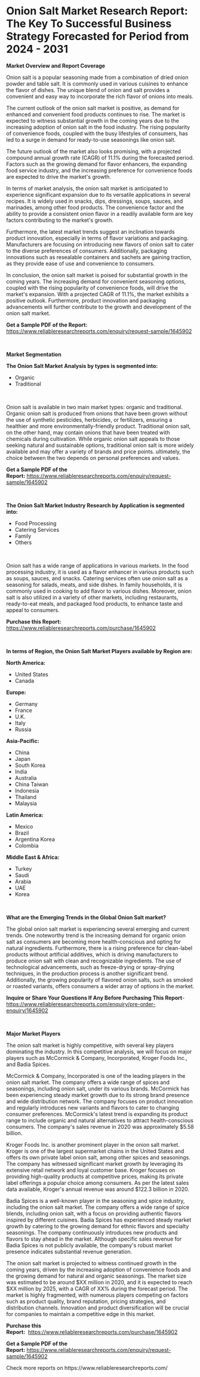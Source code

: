 <p><h1>Onion Salt Market Research Report: The Key To Successful Business Strategy Forecasted for Period from 2024 - 2031</h1></p><p><strong>Market Overview and Report Coverage</strong></p>
<p><p>Onion salt is a popular seasoning made from a combination of dried onion powder and table salt. It is commonly used in various cuisines to enhance the flavor of dishes. The unique blend of onion and salt provides a convenient and easy way to incorporate the rich flavor of onions into meals. </p><p>The current outlook of the onion salt market is positive, as demand for enhanced and convenient food products continues to rise. The market is expected to witness substantial growth in the coming years due to the increasing adoption of onion salt in the food industry. The rising popularity of convenience foods, coupled with the busy lifestyles of consumers, has led to a surge in demand for ready-to-use seasonings like onion salt.</p><p>The future outlook of the market also looks promising, with a projected compound annual growth rate (CAGR) of 11.1% during the forecasted period. Factors such as the growing demand for flavor enhancers, the expanding food service industry, and the increasing preference for convenience foods are expected to drive the market's growth.</p><p>In terms of market analysis, the onion salt market is anticipated to experience significant expansion due to its versatile applications in several recipes. It is widely used in snacks, dips, dressings, soups, sauces, and marinades, among other food products. The convenience factor and the ability to provide a consistent onion flavor in a readily available form are key factors contributing to the market's growth.</p><p>Furthermore, the latest market trends suggest an inclination towards product innovation, especially in terms of flavor variations and packaging. Manufacturers are focusing on introducing new flavors of onion salt to cater to the diverse preferences of consumers. Additionally, packaging innovations such as resealable containers and sachets are gaining traction, as they provide ease of use and convenience to consumers.</p><p>In conclusion, the onion salt market is poised for substantial growth in the coming years. The increasing demand for convenient seasoning options, coupled with the rising popularity of convenience foods, will drive the market's expansion. With a projected CAGR of 11.1%, the market exhibits a positive outlook. Furthermore, product innovation and packaging advancements will further contribute to the growth and development of the onion salt market.</p></p>
<p><strong>Get a Sample PDF of the Report:</strong> <a href="https://www.reliableresearchreports.com/enquiry/request-sample/1645902">https://www.reliableresearchreports.com/enquiry/request-sample/1645902</a></p>
<p>&nbsp;</p>
<p><strong>Market Segmentation</strong></p>
<p><strong>The Onion Salt Market Analysis by types is segmented into:</strong></p>
<p><ul><li>Organic</li><li>Traditional</li></ul></p>
<p>&nbsp;</p>
<p><p>Onion salt is available in two main market types: organic and traditional. Organic onion salt is produced from onions that have been grown without the use of synthetic pesticides, herbicides, or fertilizers, ensuring a healthier and more environmentally-friendly product. Traditional onion salt, on the other hand, may contain onions that have been treated with chemicals during cultivation. While organic onion salt appeals to those seeking natural and sustainable options, traditional onion salt is more widely available and may offer a variety of brands and price points. ultimately, the choice between the two depends on personal preferences and values.</p></p>
<p><strong>Get a Sample PDF of the Report:</strong>&nbsp;<a href="https://www.reliableresearchreports.com/enquiry/request-sample/1645902">https://www.reliableresearchreports.com/enquiry/request-sample/1645902</a></p>
<p>&nbsp;</p>
<p><strong>The Onion Salt Market Industry Research by Application is segmented into:</strong></p>
<p><ul><li>Food Processing</li><li>Catering Services</li><li>Family</li><li>Others</li></ul></p>
<p>&nbsp;</p>
<p><p>Onion salt has a wide range of applications in various markets. In the food processing industry, it is used as a flavor enhancer in various products such as soups, sauces, and snacks. Catering services often use onion salt as a seasoning for salads, meats, and side dishes. In family households, it is commonly used in cooking to add flavor to various dishes. Moreover, onion salt is also utilized in a variety of other markets, including restaurants, ready-to-eat meals, and packaged food products, to enhance taste and appeal to consumers.</p></p>
<p><strong>Purchase this Report:</strong>&nbsp; <a href="https://www.reliableresearchreports.com/purchase/1645902">https://www.reliableresearchreports.com/purchase/1645902</a></p>
<p>&nbsp;</p>
<p><strong>In terms of Region, the Onion Salt Market Players available by Region are:</strong></p>
<p>
    <p> <strong> North America: </strong>
        <ul>
            <li>United States</li>
            <li>Canada</li>
        </ul>
        </p> 
    <p> <strong> Europe: </strong>
        <ul>
            <li>Germany</li>
            <li>France</li>
            <li>U.K.</li>
            <li>Italy</li>
            <li>Russia</li>
        </ul>
        </p> 
    <p> <strong> Asia-Pacific: </strong>
        <ul>
            <li>China</li>
            <li>Japan</li>
            <li>South Korea</li>
            <li>India</li>
            <li>Australia</li>
            <li>China Taiwan</li>
            <li>Indonesia</li>
            <li>Thailand</li>
            <li>Malaysia</li>
        </ul>
        </p> 
    <p> <strong> Latin America: </strong>
        <ul>
            <li>Mexico</li>
            <li>Brazil</li>
            <li>Argentina Korea</li>
            <li>Colombia</li>
        </ul>
        </p> 
    <p> <strong> Middle East & Africa: </strong>
        <ul>
            <li>Turkey</li>
            <li>Saudi</li>
            <li>Arabia</li>
            <li>UAE</li>
            <li>Korea</li>
        </ul>
    </p>
    </p>
<p>&nbsp;</p>
<p><strong>What are the Emerging Trends in the Global Onion Salt market?</strong></p>
<p><p>The global onion salt market is experiencing several emerging and current trends. One noteworthy trend is the increasing demand for organic onion salt as consumers are becoming more health-conscious and opting for natural ingredients. Furthermore, there is a rising preference for clean-label products without artificial additives, which is driving manufacturers to produce onion salt with clean and recognizable ingredients. The use of technological advancements, such as freeze-drying or spray-drying techniques, in the production process is another significant trend. Additionally, the growing popularity of flavored onion salts, such as smoked or roasted variants, offers consumers a wider array of options in the market.</p></p>
<p><strong>Inquire or Share Your Questions If Any Before Purchasing This Report</strong>- <a href="https://www.reliableresearchreports.com/enquiry/pre-order-enquiry/1645902">https://www.reliableresearchreports.com/enquiry/pre-order-enquiry/1645902</a></p>
<p>&nbsp;</p>
<p><strong>Major Market Players</strong></p>
<p><p>The onion salt market is highly competitive, with several key players dominating the industry. In this competitive analysis, we will focus on major players such as McCormick & Company, Incorporated, Kroger Foods Inc., and Badia Spices.</p><p>McCormick & Company, Incorporated is one of the leading players in the onion salt market. The company offers a wide range of spices and seasonings, including onion salt, under its various brands. McCormick has been experiencing steady market growth due to its strong brand presence and wide distribution network. The company focuses on product innovation and regularly introduces new variants and flavors to cater to changing consumer preferences. McCormick's latest trend is expanding its product range to include organic and natural alternatives to attract health-conscious consumers. The company's sales revenue in 2020 was approximately $5.58 billion.</p><p>Kroger Foods Inc. is another prominent player in the onion salt market. Kroger is one of the largest supermarket chains in the United States and offers its own private label onion salt, among other spices and seasonings. The company has witnessed significant market growth by leveraging its extensive retail network and loyal customer base. Kroger focuses on providing high-quality products at competitive prices, making its private label offerings a popular choice among consumers. As per the latest sales data available, Kroger's annual revenue was around $122.3 billion in 2020.</p><p>Badia Spices is a well-known player in the seasoning and spice industry, including the onion salt market. The company offers a wide range of spice blends, including onion salt, with a focus on providing authentic flavors inspired by different cuisines. Badia Spices has experienced steady market growth by catering to the growing demand for ethnic flavors and specialty seasonings. The company continuously introduces new products and flavors to stay ahead in the market. Although specific sales revenue for Badia Spices is not publicly available, the company's robust market presence indicates substantial revenue generation.</p><p>The onion salt market is projected to witness continued growth in the coming years, driven by the increasing adoption of convenience foods and the growing demand for natural and organic seasonings. The market size was estimated to be around $XX million in 2020, and it is expected to reach $XX million by 2025, with a CAGR of XX% during the forecast period. The market is highly fragmented, with numerous players competing on factors such as product quality, brand reputation, pricing strategies, and distribution channels. Innovation and product diversification will be crucial for companies to maintain a competitive edge in this market.</p></p>
<p><strong>Purchase this Report:</strong>&nbsp;&nbsp;<a href="https://www.reliableresearchreports.com/purchase/1645902">https://www.reliableresearchreports.com/purchase/1645902</a></p>
<p></p>
<p><strong>Get a Sample PDF of the Report:</strong>&nbsp;<a href="https://www.reliableresearchreports.com/enquiry/request-sample/1645902">https://www.reliableresearchreports.com/enquiry/request-sample/1645902</a></p>
<p>Check more reports on https://www.reliableresearchreports.com/</p>